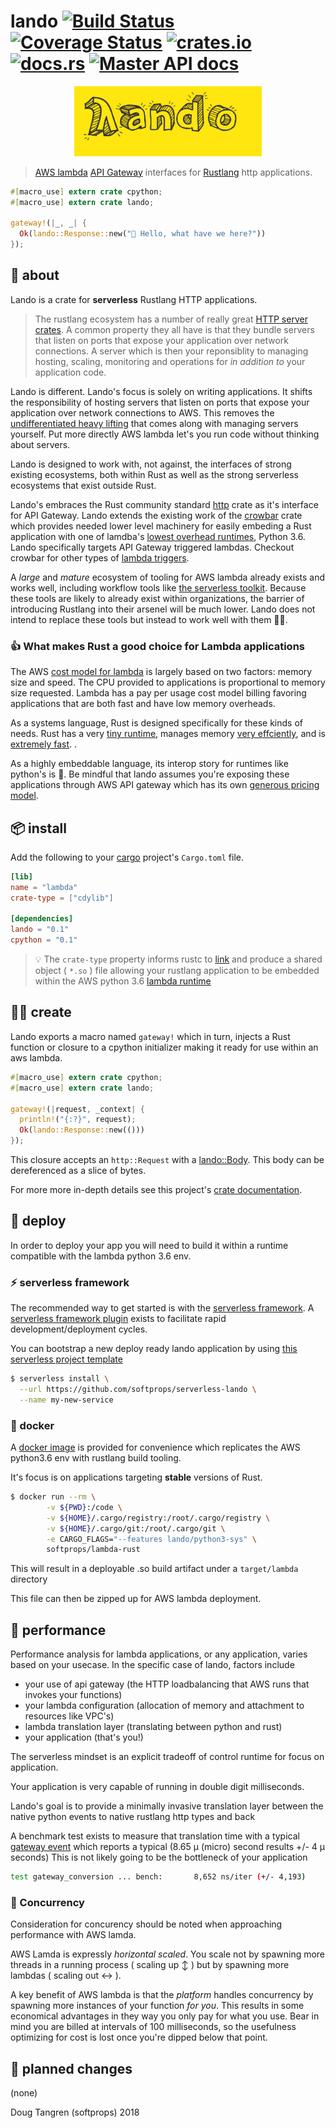 # lando [![Build Status](https://travis-ci.org/softprops/lando.svg?branch=master)](https://travis-ci.org/softprops/lando) [![Coverage Status](https://coveralls.io/repos/github/softprops/lando/badge.svg)](https://coveralls.io/github/softprops/lando) [![crates.io](https://img.shields.io/crates/v/lando.svg)](https://crates.io/crates/lando) [![docs.rs](https://docs.rs/lando/badge.svg)](https://docs.rs/lando) [![Master API docs](https://img.shields.io/badge/docs-master-green.svg)](https://softprops.github.io/lando)

<p style="text-align:center;">
<img src="assets/logo.png" width="300" />
</p>

> [AWS lambda](https://aws.amazon.com/lambda/) [API Gateway](https://aws.amazon.com/api-gateway/) interfaces for [Rustlang](https://www.rust-lang.org) http applications.

```rust
#[macro_use] extern crate cpython;
#[macro_use] extern crate lando;

gateway!(|_, _| {
  Ok(lando::Response::new("👋 Hello, what have we here?"))
});
```


## 🤔 about

Lando is a crate for **serverless** Rustlang HTTP applications.

> The rustlang ecosystem has a number of really great [HTTP server crates](https://crates.io/categories/web-programming::http-server).
A common property they all have is that they bundle servers that listen on ports that expose your application over network connections. A server which is then your reponsiblity to managing hosting, scaling, monitoring and operations for _in addition to_ your application code.

Lando is different. Lando's focus is solely on writing applications. It shifts the responsibility of hosting servers that listen on ports that expose your application over network connections to AWS. This removes the [undifferentiated heavy lifting](https://www.cio.co.nz/article/466635/amazon_cto_stop_spending_money_undifferentiated_heavy_lifting_/) that comes along with managing servers yourself. Put more directly AWS lambda let's you run code without thinking about servers.

Lando is designed to work with, not against, the interfaces of strong existing ecosystems, both within Rust as well as the strong serverless ecosystems that exist outside Rust.

Lando's embraces the Rust community standard [http](https://crates.io/crates/http) crate as it's interface for API Gateway. Lando extends the existing work of the [crowbar](https://crates.io/crates/crowbar) crate which
provides needed lower level machinery for easily embeding a Rust application with one of lamdba's
[lowest overhead runtimes](https://medium.com/@nathan.malishev/lambda-cold-starts-language-comparison-%EF%B8%8F-a4f4b5f16a62),
Python 3.6. Lando specifically targets API Gateway triggered lambdas. Checkout crowbar for other types of [lambda triggers](https://docs.aws.amazon.com/lambda/latest/dg/invoking-lambda-function.html).

A *large* and *mature* ecosystem of tooling for AWS lambda already exists and works well,
including workflow tools like [the serverless toolkit](https://serverless.com/framework/). Because these tools are likely to already exist within organizations, the barrier of introducing Rustlang into their arsenel will be much lower.
Lando does not intend to replace these tools but instead to work well with them 👫🏾.

### 👍 What makes Rust a good choice for Lambda applications

The AWS [cost model for lambda](https://aws.amazon.com/lambda/pricing/)
is largely based on two factors: memory size and speed.
The CPU provided to applications is proportional to memory size requested.
Lambda has a pay per usage cost model billing favoring applications that are both fast and
have low memory overheads.

As a systems language, Rust is designed specifically for these kinds of needs. Rust
has a very [tiny runtime](https://www.rust-lang.org/en-US/faq.html#does-rust-have-a-runtime),
manages memory [very effciently](https://www.rust-lang.org/en-US/faq.html#is-rust-garbage-collected),
and is [extremely fast](https://www.rust-lang.org/en-US/faq.html#how-fast-is-rust).
.

As a highly embeddable language, its interop story for runtimes like python's is 💖. Be mindful that lando assumes you're exposing these applications through AWS API gateway which has its own [generous pricing model](https://docs.aws.amazon.com/apigateway/latest/developerguide/limits.html).

## 📦  install

Add the following to your [cargo](https://doc.rust-lang.org/cargo/) project's `Cargo.toml` file.

```toml
[lib]
name = "lambda"
crate-type = ["cdylib"]

[dependencies]
lando = "0.1"
cpython = "0.1"
```

> 💡 The `crate-type` property informs rustc to [link](https://doc.rust-lang.org/reference/linkage.html) and produce a shared object ( `*.so` ) file allowing your rustlang application to be embedded within the AWS python 3.6 [lambda runtime](https://docs.aws.amazon.com/lambda/latest/dg/current-supported-versions.html)

## 👩‍🏭 create

Lando exports a macro named `gateway!` which in turn, injects a Rust function or
closure to a cpython initializer making it ready for use within an aws lambda.

```rust
#[macro_use] extern crate cpython;
#[macro_use] extern crate lando;

gateway!(|request, _context| {
  println!("{:?}", request);
  Ok(lando::Response::new(()))
});
```

This closure accepts an `http::Request` with a [lando::Body](http://lessis.me/lando/lando/enum.Body.html). This body can be dereferenced as
a slice of bytes.

For more more in-depth details see this project's [crate documentation](http://lessis.me/lando/lando/index.html).

## 🚀 deploy

In order to deploy your app you will need to build it within a runtime compatible with the
lambda python 3.6 env.

### ⚡ serverless framework

The recommended way to get started is with the [serverless framework](https://serverless.com/framework/). A [serverless framework plugin](https://github.com/softprops/serverless-rust) exists to facilitate rapid development/deployment cycles.

You can bootstrap a new deploy ready lando application by using [this serverless project template](https://github.com/softprops/serverless-lando)

```bash
$ serverless install \
  --url https://github.com/softprops/serverless-lando \
  --name my-new-service
```

### 🐳 docker

A [docker image](https://hub.docker.com/r/softprops/lambda-rust/) is provided for convenience which replicates
the AWS python3.6 env with rustlang build tooling.

It's focus is on applications targeting **stable** versions of Rust.

```bash
$ docker run --rm \
        -v ${PWD}:/code \
        -v ${HOME}/.cargo/registry:/root/.cargo/registry \
        -v ${HOME}/.cargo/git:/root/.cargo/git \
        -e CARGO_FLAGS="--features lando/python3-sys" \
        softprops/lambda-rust
```

This will result in a deployable .so build artifact under a `target/lambda` directory

This file can then be zipped up for AWS lambda deployment.

## 🏃 performance

Performance analysis for lambda applications, or any application, varies based on your usecase.
In the specific case of lando, factors include

* your use of api gateway (the HTTP loadbalancing that AWS runs that invokes your functions)
* your lambda configuration (allocation of memory and attachment to resources like VPC's)
* lambda translation layer (translating between python and rust)
* your application (that's you!)

The serverless mindset is an explicit tradeoff of control runtime for focus on application.

Your application is very capable of running in double digit milliseconds.

Lando's goal is to provide a minimally invasive translation layer between the native
python events to native rustlang http types and back

A benchmark test exists to measure that translation time
with a typical [gateway event](benches/request.json) which reports a typical
(8.65 μ (micro) second results +/- 4 μ seconds) This is not likely going to be
the bottleneck of your application


```bash
test gateway_conversion ... bench:       8,652 ns/iter (+/- 4,193)
```

### 💱 Concurrency

Consideration for concurency should be noted when approaching performance with AWS lamda.

AWS Lamda is expressly *horizontal scaled*. You scale not by spawning more threads in
a running process ( scaling up ↕️ ) but by spawning more lambdas ( scaling out ↔️ ).

A key benefit of AWS lambda is that the _platform_ handles concurrency by spawning more instances of your function *for you*. This results in some economical advantages in
they way you only pay for what you use. Bear in mind you are billed at intervals of 100 milliseconds,
so the usefulness optimizing for cost is lost once you're dipped below that point.

## 🚧 planned changes

(none)

Doug Tangren (softprops) 2018
